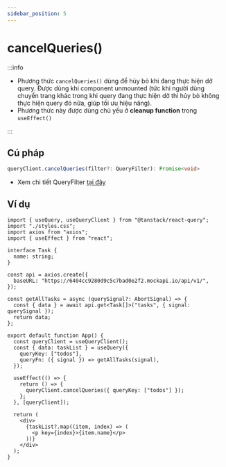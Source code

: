 ```yaml
---
sidebar_position: 5
---
```


# cancelQueries()

:::info

- Phương thức `cancelQueries()` dùng để hủy bỏ khi đang thực hiện dở query. Được dùng khi component unmounted (tức khi người dùng chuyển trang khác trong khi query đang thực hiện dở thì hủy bỏ không thực hiện query đó nữa, giúp tối ưu hiệu năng).
- Phương thức này được dùng chủ yếu ở **cleanup function** trong `useEffect()`

:::

## Cú pháp

```ts
queryClient.cancelQueries(filter?: QueryFilter): Promise<void>
```

- Xem chi tiết QueryFilter [tại đây](../query-filter)

## Ví dụ

```tsx
import { useQuery, useQueryClient } from "@tanstack/react-query";
import "./styles.css";
import axios from "axios";
import { useEffect } from "react";

interface Task {
  name: string;
}

const api = axios.create({
  baseURL: "https://6404cc9280d9c5c7bad0e2f2.mockapi.io/api/v1/",
});

const getAllTasks = async (querySignal?: AbortSignal) => {
  const { data } = await api.get<Task[]>("tasks", { signal: querySignal });
  return data;
};

export default function App() {
  const queryClient = useQueryClient();
  const { data: taskList } = useQuery({
    queryKey: ["todos"],
    queryFn: ({ signal }) => getAllTasks(signal),
  });

  useEffect(() => {
    return () => {
      queryClient.cancelQueries({ queryKey: ["todos"] });
    };
  }, [queryClient]);

  return (
    <div>
      {taskList?.map((item, index) => (
        <p key={index}>{item.name}</p>
      ))}
    </div>
  );
}
```
